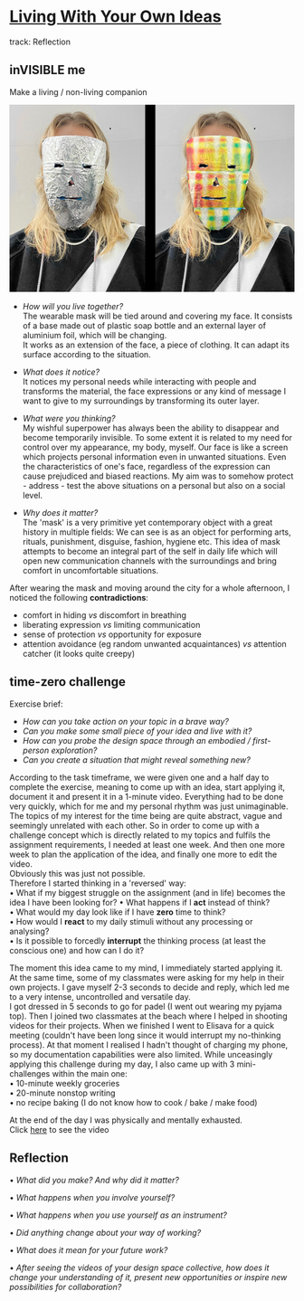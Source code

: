 # [Living With Your Own Ideas](https://fablabbcn.github.io/mdef-docs/academic_year_2022_23/term_1_2022_23/living_with_your_own_ideas_2022_23/)  
track: Reflection    


## inVISIBLE me  
Make a living / non-living companion  

![](companion.jpg)   


- *How will you live together?*  
The wearable mask will be tied around and covering my face. It consists of a base made out of plastic soap bottle and an external layer of aluminium foil, which will be changing.   
It works as an extension of the face, a piece of clothing. It can adapt its surface according to the situation.  

- *What does it notice?*  
It notices my personal needs while interacting with people and transforms the material, the face expressions or any kind of message I want to give to my surroundings by transforming its outer layer.  

- *What were you thinking?*   
My wishful superpower has always been the ability to disappear and become temporarily invisible. To some extent it is related to my need for control over my appearance, my body, myself. Our face is like a screen which projects personal information even in unwanted situations. Even the characteristics of one's face, regardless of the expression can cause prejudiced and biased reactions. My aim was to somehow protect - address - test the above situations on a personal but also on a social level.  

- *Why does it matter?*  
The 'mask' is a very primitive yet contemporary object with a great history in multiple fields: We can see is as an object for performing arts, rituals, punishment, disguise, fashion, hygiene etc. This idea of mask attempts to become an integral part of the self in daily life which will open new communication channels with the surroundings and bring comfort in uncomfortable situations.    

After wearing the mask and moving around the city for a whole afternoon, I noticed the following **contradictions**:  
- comfort in hiding *vs* discomfort in breathing  
- liberating expression *vs* limiting communication  
- sense of protection *vs* opportunity for exposure    
- attention avoidance (eg random unwanted acquaintances) *vs* attention catcher (it looks quite creepy)  

## time-zero challenge  
Exercise brief:  
- *How can you take action on your topic in a brave way?*  
- *Can you make some small piece of your idea and live with it?*  
- *How can you probe the design space through an embodied / first-person exploration?*  
- *Can you create a situation that might reveal something new?*  

According to the task timeframe, we were given one and a half day to complete the exercise, meaning to come up with an idea, start applying it, document it and present it in a 1-minute video. Everything had to be done very quickly, which for me and my personal rhythm was just unimaginable. The topics of my interest for the time being are quite abstract, vague and seemingly unrelated with each other. So in order to come up with a challenge concept which is directly related to my topics and fulfils the assignment requirements, I needed at least one week. And then one more week to plan the application of the idea, and finally one more to edit the video.   
Obviously this was just not possible.  
Therefore I started thinking in a 'reversed' way:  
• What if my biggest struggle on the assignment (and in life) becomes the idea I have been looking for?
• What happens if I **act** instead of think?   
• What would my day look like if I have **zero** time to think?   
• How would I **react** to my daily stimuli without any processing or analysing?  
• Is it possible to forcedly **interrupt** the thinking process (at least the conscious one) and how can I do it?    

The moment this idea came to my mind, I immediately started applying it.  
At the same time, some of my classmates were asking for my help in their own projects. I gave myself 2-3 seconds to decide and reply, which led me to a very intense, uncontrolled and versatile day.  
I got dressed in 5 seconds to go for padel (I went out wearing my pyjama top). Then I joined two classmates at the beach where I helped in shooting videos for their projects. When we finished I went to Elisava for a quick meeting (couldn't have been long since it would interrupt my no-thinking process). At that moment I realised I hadn't thought of charging my phone, so my documentation capabilities were also limited. While unceasingly applying this challenge during my day, I also came up with 3 mini-challenges within the main one:  
• 10-minute weekly groceries  
• 20-minute nonstop writing  
• no recipe baking (I do not know how to cook / bake / make food)   

At the end of the day I was physically and mentally exhausted.  
Click [here](https://vimeo.com/manage/videos/767849850?embedded=false&source=video_title&owner=188260103) to see the video  


## Reflection
• *What did you make? And why did it matter?*  

• *What happens when you involve yourself?*  

• *What happens when you use yourself as an instrument?*  

• *Did anything change about your way of working?*  

• *What does it mean for your future work?*  

• *After seeing the videos of your design space collective, how does it change your understanding of it, present new opportunities or inspire new possibilities for collaboration?*  
